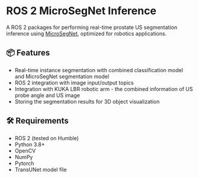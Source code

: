 # ROS 2 MicroSegNet Inference

A ROS 2 packages for performing real-time prostate US segmentation inference using [MicroSegNet](https://github.com/Tony607/MicroSegNet), optimized for robotics applications.

## 📦 Features

- Real-time instance segmentation with combined classification model and MicroSegNet segmentation model
- ROS 2 integration with image input/output topics
- Integration with KUKA LBR robotic arm - the combined information of US probe angle and US image
- Storing the segmentation results for 3D object visualization


## 🛠️ Requirements

- ROS 2 (tested on Humble)
- Python 3.8+
- OpenCV
- NumPy
- Pytorch
- TransUNet model file




